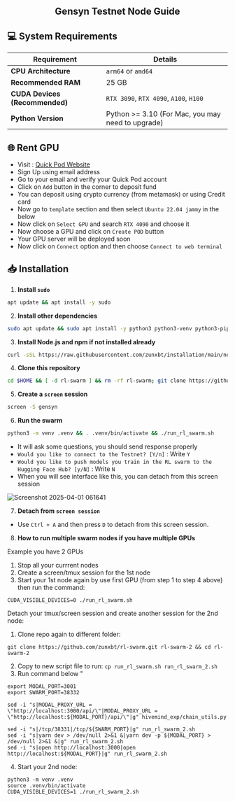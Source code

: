 <h2 align=center>Gensyn Testnet Node Guide</h2>

## 💻 System Requirements

| Requirement                        | Details                                                                                      |
|-------------------------------------|---------------------------------------------------------------------------------------------|
| **CPU Architecture**                | `arm64` or `amd64`                                                                          |
| **Recommended RAM**                 | 25 GB                                                                                       |
| **CUDA Devices (Recommended)**      | `RTX 3090`, `RTX 4090`, `A100`, `H100`                                                      |
| **Python Version**                  | Python >= 3.10 (For Mac, you may need to upgrade) 


## 🌐 Rent GPU
- Visit : [Quick Pod Website](https://console.quickpod.io?affiliate=64e0d2b2-59ee-4989-a05f-f4c3b6dbb2e4)
- Sign Up using email address
- Go to your email and verify your Quick Pod account
- Click on `Add` button in the corner to deposit fund
- You can deposit using crypto currency (from metamask) or using Credit card
- Now go to `template` section and then select `Ubuntu 22.04 jammy` in the below
- Now click on `Select GPU` and search `RTX 4090` and choose it
- Now choose a GPU and click on `Create POD` button
- Your GPU server will be deployed soon
- Now click on `Connect` option and then choose `Connect to web terminal`

## 📥 Installation

1. **Install `sudo`**
```bash
apt update && apt install -y sudo
```
2. **Install other dependencies**
```bash
sudo apt update && sudo apt install -y python3 python3-venv python3-pip curl wget screen git lsof && curl -sS https://dl.yarnpkg.com/debian/pubkey.gpg | sudo apt-key add - && echo "deb https://dl.yarnpkg.com/debian/ stable main" | sudo tee /etc/apt/sources.list.d/yarn.list && sudo apt update && sudo apt install -y yarn
```
3. **Install Node.js and npm if not installed already**  
```bash
curl -sSL https://raw.githubusercontent.com/zunxbt/installation/main/node.sh | bash
```
4. **Clone this repository**
```bash
cd $HOME && [ -d rl-swarm ] && rm -rf rl-swarm; git clone https://github.com/zunxbt/rl-swarm.git && cd rl-swarm
```
5. **Create a `screen` session**
```bash
screen -S gensyn
```
6. **Run the swarm**
```bash
python3 -m venv .venv && . .venv/bin/activate && ./run_rl_swarm.sh
```
- It will ask some questions, you should send response properly
- ```Would you like to connect to the Testnet? [Y/n]``` : Write `Y`
- ```Would you like to push models you train in the RL swarm to the Hugging Face Hub? [y/N]``` : Write `N`
- When you will see interface like this, you can detach from this screen session

![Screenshot 2025-04-01 061641](https://github.com/user-attachments/assets/b5ed9645-16a2-4911-8a73-97e21fdde274)

7. **Detach from `screen session`**
- Use `Ctrl + A` and then press `D` to detach from this screen session.

8. **How to run multiple swarm nodes if you have multiple GPUs**

Example you have 2 GPUs

1. Stop all your currrent nodes
2. Create a screen/tmux session for the 1st node
3. Start your 1st node again by use first GPU (from step 1 to step 4 above) then run the command:

`CUDA_VISIBLE_DEVICES=0 ./run_rl_swarm.sh`

Detach your tmux/screen session and create another session for the 2nd node:
1. Clone repo again to different folder: 

`git clone https://github.com/zunxbt/rl-swarm.git rl-swarm-2 && cd rl-swarm-2`

2. Copy to new script file to run: `cp run_rl_swarm.sh run_rl_swarm_2.sh`
3. Run command below "

```
export MODAL_PORT=3001
export SWARM_PORT=38332

sed -i "s|MODAL_PROXY_URL = \"http://localhost:3000/api/\"|MODAL_PROXY_URL = \"http://localhost:${MODAL_PORT}/api/\"|g" hivemind_exp/chain_utils.py

sed -i "s|/tcp/38331|/tcp/${SWARM_PORT}|g" run_rl_swarm_2.sh
sed -i "s|yarn dev > /dev/null 2>&1 &|yarn dev -p ${MODAL_PORT} > /dev/null 2>&1 &|g" run_rl_swarm_2.sh
sed -i "s|open http://localhost:3000|open http://localhost:${MODAL_PORT}|g" run_rl_swarm_2.sh
```
4. Start your 2nd node: 

```
python3 -m venv .venv
source .venv/bin/activate
CUDA_VISIBLE_DEVICES=1 ./run_rl_swarm_2.sh
```
